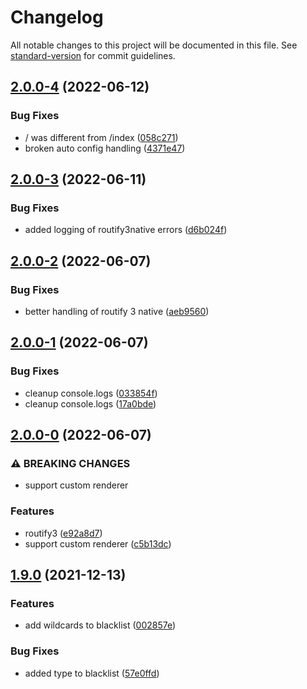 # Changelog

All notable changes to this project will be documented in this file. See [standard-version](https://github.com/conventional-changelog/standard-version) for commit guidelines.

## [2.0.0-4](https://github.com/roxiness/spank/compare/v2.0.0-3...v2.0.0-4) (2022-06-12)


### Bug Fixes

* / was different from /index ([058c271](https://github.com/roxiness/spank/commit/058c271abf29dc789a2b544f9d7e1570fad6eed2))
* broken auto config handling ([4371e47](https://github.com/roxiness/spank/commit/4371e472a1ecd3fa91b3b77a5d6ea523873f8720))

## [2.0.0-3](https://github.com/roxiness/spank/compare/v2.0.0-2...v2.0.0-3) (2022-06-11)


### Bug Fixes

* added logging of routify3native errors ([d6b024f](https://github.com/roxiness/spank/commit/d6b024f79239f6936118d7376c1927834c91a6a1))

## [2.0.0-2](https://github.com/roxiness/spank/compare/v2.0.0-1...v2.0.0-2) (2022-06-07)


### Bug Fixes

* better handling of routify 3 native ([aeb9560](https://github.com/roxiness/spank/commit/aeb956097fa3b9ad029172df0ead74f0a5d9f142))

## [2.0.0-1](https://github.com/roxiness/spank/compare/v2.0.0-0...v2.0.0-1) (2022-06-07)


### Bug Fixes

* cleanup console.logs ([033854f](https://github.com/roxiness/spank/commit/033854f154dd02406efe8297e17bcb78c956394e))
* cleanup console.logs ([17a0bde](https://github.com/roxiness/spank/commit/17a0bdedef6b076b5039fcb7fd1cd18e28ccf9a1))

## [2.0.0-0](https://github.com/roxiness/spank/compare/v1.9.0...v2.0.0-0) (2022-06-07)


### ⚠ BREAKING CHANGES

* support custom renderer

### Features

* routify3 ([e92a8d7](https://github.com/roxiness/spank/commit/e92a8d73a53b83d16c12a6e4162fffda85e8db01))
* support custom renderer ([c5b13dc](https://github.com/roxiness/spank/commit/c5b13dc763dc3bc59d959fd5f86703c0d62cb86e))

## [1.9.0](https://github.com/roxiness/spank/compare/v1.8.0...v1.9.0) (2021-12-13)


### Features

* add wildcards to blacklist ([002857e](https://github.com/roxiness/spank/commit/002857e2174dc167c95c15ef45128272d14f2751))


### Bug Fixes

* added type to blacklist ([57e0ffd](https://github.com/roxiness/spank/commit/57e0ffdfd4119fcffa4e52b3f973fc41f5ba4e3c))
